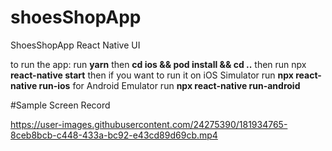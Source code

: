 # shoesShopApp
ShoesShopApp React Native UI

to run the app:
run **yarn** then **cd ios && pod install && cd ..**
then run npx **react-native start**
then if you want to run it on iOS Simulator run **npx react-native run-ios**
for Android Emulator run  **npx react-native run-android**



#Sample Screen Record

https://user-images.githubusercontent.com/24275390/181934765-8ceb8bcb-c448-433a-bc92-e43cd89d69cb.mp4

